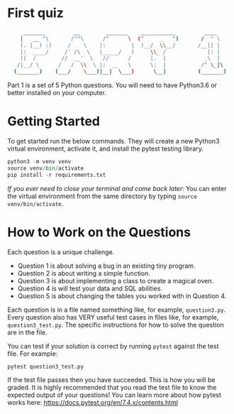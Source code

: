 
# First quiz

```sh
     _______         __        _______    ___________         ____    
    |   __ "\       /""\      /"      \  ("     _   ")       /  " \   
    (. |__) :)     /    \    |:        |  )__/  \\__/       /__|| |   
    |:  ____/     /' /\  \   |_____/   )     \\_ /             |: |   
    (|  /        //  __'  \   //      /      |.  |            _\  |   
   /|__/ \      /   /  \\  \ |:  __   \      \:  |           /" \_|\  
  (_______)    (___/    \___)|__|  \___)      \__|          (_______) 
```

Part 1 is a set of 5 Python questions.
You will need to have Python3.6 or better installed on your computer.

# Getting Started

To get started run the below commands. They will create a new Python3 virtual environment, activate it, and
install the pytest testing library.

```python
python3 -m venv venv
source venv/bin/activate 
pip install -r requirements.txt
```

*If you ever need to close your terminal and come back later:* You can enter the virtual environment from the same
directory by typing `source venv/bin/activate`.

# How to Work on the Questions

Each question is a unique challenge.

- Question 1 is about solving a bug in an existing tiny program.
- Question 2 is about writing a simple function.
- Question 3 is about implementing a class to create a magical oven.
- Question 4 is will test your data and SQL abilities.
- Question 5 is about changing the tables you worked with in Question 4.

Each question is in a file named something like, for example, `question3.py`. Every question also has VERY useful
test cases in files like, for example, `question3_test.py`.  The specific instructions for how to solve the question
are in the file.

You can test if your solution is correct by running `pytest` against the test file. For example:

```python
pytest question3_test.py
```

If the test file passes then you have succeeded. This is how you will be graded.
It is highly recommended that you read the test file to know the expected output of your questions!
You can learn more about how pytest works here: https://docs.pytest.org/en/7.4.x/contents.html

